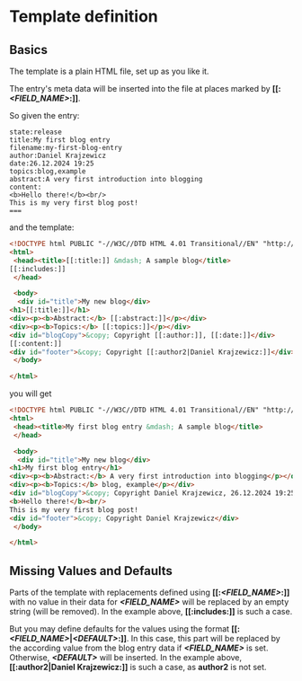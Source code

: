 # Template definition

## Basics

The template is a plain HTML file, set up as you like it.

The entry&#39;s meta data will be inserted into the file at places marked by **\[\[:*&lt;FIELD_NAME&gt;*:\]\]**.

So given the entry:

```
state:release
title:My first blog entry
filename:my-first-blog-entry
author:Daniel Krajzewicz
date:26.12.2024 19:25
topics:blog,example
abstract:A very first introduction into blogging
content:
<b>Hello there!</b><br/>
This is my very first blog post!
===
```

and the template:

```html
<!DOCTYPE html PUBLIC "-//W3C//DTD HTML 4.01 Transitional//EN" "http://www.w3.org/TR/html4/loose.dtd">
<html>
 <head><title>[[:title:]] &mdash; A sample blog</title>
[[:includes:]]
 </head>

 <body>
  <div id="title">My new blog</div>
<h1>[[:title:]]</h1>
<div><p><b>Abstract:</b> [[:abstract:]]</p></div>
<div><p><b>Topics:</b> [[:topics:]]</p></div>
<div id="blogCopy">&copy; Copyright [[:author:]], [[:date:]]</div>
[[:content:]]
<div id="footer">&copy; Copyright [[:author2|Daniel Krajzewicz:]]</div>
 </body>

</html>
```

you will get 

```html
<!DOCTYPE html PUBLIC "-//W3C//DTD HTML 4.01 Transitional//EN" "http://www.w3.org/TR/html4/loose.dtd">
<html>
 <head><title>My first blog entry &mdash; A sample blog</title>
 </head>

 <body>
  <div id="title">My new blog</div>
<h1>My first blog entry</h1>
<div><p><b>Abstract:</b> A very first introduction into blogging</p></div>
<div><p><b>Topics:</b> blog, example</p></div>
<div id="blogCopy">&copy; Copyright Daniel Krajzewicz, 26.12.2024 19:25</div>
<b>Hello there!</b><br/>
This is my very first blog post!
<div id="footer">&copy; Copyright Daniel Krajzewicz</div>
 </body>

</html>
```

## Missing Values and Defaults

Parts of the template with replacements defined using __\[\[:*&lt;FIELD_NAME&gt;*:\]\]__ with no value in their data for ***&lt;FIELD_NAME&gt;*** will be replaced by an empty string (will be removed). In the example above, **\[\[:includes:\]\]** is such a case.

But you may define defaults for the values using the format __\[\[:*&lt;FIELD_NAME&gt;*|*&lt;DEFAULT&gt;*:\]\]__. In this case, this part will be replaced by the according value from the blog entry data if ***&lt;FIELD_NAME&gt;*** is set. Otherwise, ***&lt;DEFAULT&gt;*** will be inserted. In the example above, **\[\[:author2|Daniel Krajzewicz:\]\]** is such a case, as **author2** is not set.



